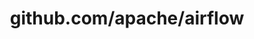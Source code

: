---
layout: post
title: github.com/apache/airflow
categories: link
tags: [انگلیسی, گیت‌هاب, برنامه‌نویسی]
---